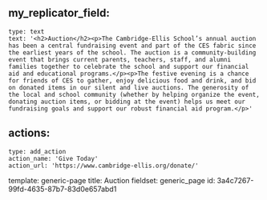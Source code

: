 my_replicator_field:
  -
    type: text
    text: '<h2>Auction</h2><p>The Cambridge-Ellis School’s annual auction has been a central fundraising event and part of the CES fabric since the earliest years of the school. The auction is a community-building event that brings current parents, teachers, staff, and alumni families together to celebrate the school and support our financial aid and educational programs.</p><p>The festive evening is a chance for friends of CES to gather, enjoy delicious food and drink, and bid on donated items in our silent and live auctions. The generosity of the local and school community (whether by helping organize the event, donating auction items, or bidding at the event) helps us meet our fundraising goals and support our robust financial aid program.</p>'
actions:
  -
    type: add_action
    action_name: 'Give Today'
    action_url: 'https://www.cambridge-ellis.org/donate/'
template: generic-page
title: Auction
fieldset: generic_page
id: 3a4c7267-99fd-4635-87b7-83d0e657abd1
